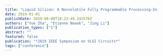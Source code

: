 ```yaml
---
title: "Liquid Silicon: A Nonvolatile Fully Programmable Processing-In-Memory Processor with Monolithically Integrated ReRAM for Big Data/Machine Learning Applications"
date: 2019-01-01
publishDate: 2019-08-08T18:23:49.242576Z
authors: ["Yue Zha", "Etienne Nowak", "Jing Li"]
publication_types: ["1"]
abstract: ""
featured: false
publication: "*2019 IEEE Symposium on VLSI Circuits*"
tags: ["conference"]
---
```


